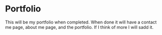 # Portfolio
This will be my portfolio when completed.
When done it will have a contact me page, about me page, and the portfolio. If I think of more I will sadd it.
